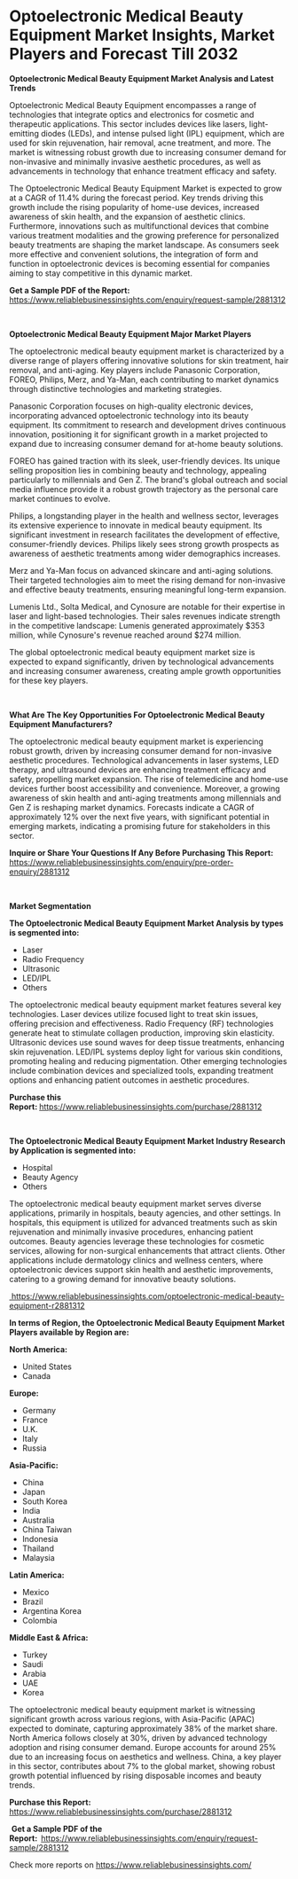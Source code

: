 <p><h1>Optoelectronic Medical Beauty Equipment Market Insights, Market Players and Forecast Till 2032</h1></p><p><strong>Optoelectronic Medical Beauty Equipment Market Analysis and Latest Trends</strong></p>
<p><p>Optoelectronic Medical Beauty Equipment encompasses a range of technologies that integrate optics and electronics for cosmetic and therapeutic applications. This sector includes devices like lasers, light-emitting diodes (LEDs), and intense pulsed light (IPL) equipment, which are used for skin rejuvenation, hair removal, acne treatment, and more. The market is witnessing robust growth due to increasing consumer demand for non-invasive and minimally invasive aesthetic procedures, as well as advancements in technology that enhance treatment efficacy and safety.</p><p>The Optoelectronic Medical Beauty Equipment Market is expected to grow at a CAGR of 11.4% during the forecast period. Key trends driving this growth include the rising popularity of home-use devices, increased awareness of skin health, and the expansion of aesthetic clinics. Furthermore, innovations such as multifunctional devices that combine various treatment modalities and the growing preference for personalized beauty treatments are shaping the market landscape. As consumers seek more effective and convenient solutions, the integration of form and function in optoelectronic devices is becoming essential for companies aiming to stay competitive in this dynamic market.</p></p>
<p><strong>Get a Sample PDF of the Report:&nbsp;</strong> <a href="https://www.reliablebusinessinsights.com/enquiry/request-sample/2881312?utm_campaign=3148&utm_medium=2&utm_source=Github&utm_content=ia&utm_term=12032025&utm_id=optoelectronic-medical-beauty-equipment">https://www.reliablebusinessinsights.com/enquiry/request-sample/2881312</a></p>
<p>&nbsp;</p>
<p><strong>Optoelectronic Medical Beauty Equipment Major Market Players</strong></p>
<p><p>The optoelectronic medical beauty equipment market is characterized by a diverse range of players offering innovative solutions for skin treatment, hair removal, and anti-aging. Key players include Panasonic Corporation, FOREO, Philips, Merz, and Ya-Man, each contributing to market dynamics through distinctive technologies and marketing strategies.</p><p>Panasonic Corporation focuses on high-quality electronic devices, incorporating advanced optoelectronic technology into its beauty equipment. Its commitment to research and development drives continuous innovation, positioning it for significant growth in a market projected to expand due to increasing consumer demand for at-home beauty solutions.</p><p>FOREO has gained traction with its sleek, user-friendly devices. Its unique selling proposition lies in combining beauty and technology, appealing particularly to millennials and Gen Z. The brand's global outreach and social media influence provide it a robust growth trajectory as the personal care market continues to evolve.</p><p>Philips, a longstanding player in the health and wellness sector, leverages its extensive experience to innovate in medical beauty equipment. Its significant investment in research facilitates the development of effective, consumer-friendly devices. Philips likely sees strong growth prospects as awareness of aesthetic treatments among wider demographics increases.</p><p>Merz and Ya-Man focus on advanced skincare and anti-aging solutions. Their targeted technologies aim to meet the rising demand for non-invasive and effective beauty treatments, ensuring meaningful long-term expansion.</p><p>Lumenis Ltd., Solta Medical, and Cynosure are notable for their expertise in laser and light-based technologies. Their sales revenues indicate strength in the competitive landscape: Lumenis generated approximately $353 million, while Cynosure's revenue reached around $274 million.</p><p>The global optoelectronic medical beauty equipment market size is expected to expand significantly, driven by technological advancements and increasing consumer awareness, creating ample growth opportunities for these key players.</p></p>
<p>&nbsp;</p>
<p><strong>What Are The Key Opportunities For Optoelectronic Medical Beauty Equipment Manufacturers?</strong></p>
<p><p>The optoelectronic medical beauty equipment market is experiencing robust growth, driven by increasing consumer demand for non-invasive aesthetic procedures. Technological advancements in laser systems, LED therapy, and ultrasound devices are enhancing treatment efficacy and safety, propelling market expansion. The rise of telemedicine and home-use devices further boost accessibility and convenience. Moreover, a growing awareness of skin health and anti-aging treatments among millennials and Gen Z is reshaping market dynamics. Forecasts indicate a CAGR of approximately 12% over the next five years, with significant potential in emerging markets, indicating a promising future for stakeholders in this sector.</p></p>
<p><strong>Inquire or Share Your Questions If Any Before Purchasing This Report:</strong> <a href="https://www.reliablebusinessinsights.com/enquiry/pre-order-enquiry/2881312?utm_campaign=3148&utm_medium=2&utm_source=Github&utm_content=ia&utm_term=12032025&utm_id=optoelectronic-medical-beauty-equipment">https://www.reliablebusinessinsights.com/enquiry/pre-order-enquiry/2881312</a></p>
<p>&nbsp;</p>
<p><strong>Market Segmentation</strong></p>
<p><strong>The Optoelectronic Medical Beauty Equipment Market Analysis by types is segmented into:</strong></p>
<p><ul><li>Laser</li><li>Radio Frequency</li><li>Ultrasonic</li><li>LED/IPL</li><li>Others</li></ul></p>
<p><p>The optoelectronic medical beauty equipment market features several key technologies. Laser devices utilize focused light to treat skin issues, offering precision and effectiveness. Radio Frequency (RF) technologies generate heat to stimulate collagen production, improving skin elasticity. Ultrasonic devices use sound waves for deep tissue treatments, enhancing skin rejuvenation. LED/IPL systems deploy light for various skin conditions, promoting healing and reducing pigmentation. Other emerging technologies include combination devices and specialized tools, expanding treatment options and enhancing patient outcomes in aesthetic procedures.</p></p>
<p><strong>Purchase this Report:&nbsp;</strong><a href="https://www.reliablebusinessinsights.com/purchase/2881312?utm_campaign=3148&utm_medium=2&utm_source=Github&utm_content=ia&utm_term=12032025&utm_id=optoelectronic-medical-beauty-equipment">https://www.reliablebusinessinsights.com/purchase/2881312</a></p>
<p>&nbsp;</p>
<p><strong>The Optoelectronic Medical Beauty Equipment Market Industry Research by Application is segmented into:</strong></p>
<p><ul><li> Hospital</li><li>Beauty Agency</li><li>Others </li></ul></p>
<p><p>The optoelectronic medical beauty equipment market serves diverse applications, primarily in hospitals, beauty agencies, and other settings. In hospitals, this equipment is utilized for advanced treatments such as skin rejuvenation and minimally invasive procedures, enhancing patient outcomes. Beauty agencies leverage these technologies for cosmetic services, allowing for non-surgical enhancements that attract clients. Other applications include dermatology clinics and wellness centers, where optoelectronic devices support skin health and aesthetic improvements, catering to a growing demand for innovative beauty solutions.</p></p>
<p><a href="https://www.reliablebusinessinsights.com/optoelectronic-medical-beauty-equipment-r2881312?utm_campaign=3148&utm_medium=2&utm_source=Github&utm_content=ia&utm_term=12032025&utm_id=optoelectronic-medical-beauty-equipment">&nbsp;https://www.reliablebusinessinsights.com/optoelectronic-medical-beauty-equipment-r2881312</a></p>
<p><strong>In terms of Region, the Optoelectronic Medical Beauty Equipment Market Players available by Region are:</strong></p>
<p>
    <p> <strong> North America: </strong>
        <ul>
            <li>United States</li>
            <li>Canada</li>
        </ul>
        </p> 
    <p> <strong> Europe: </strong>
        <ul>
            <li>Germany</li>
            <li>France</li>
            <li>U.K.</li>
            <li>Italy</li>
            <li>Russia</li>
        </ul>
        </p> 
    <p> <strong> Asia-Pacific: </strong>
        <ul>
            <li>China</li>
            <li>Japan</li>
            <li>South Korea</li>
            <li>India</li>
            <li>Australia</li>
            <li>China Taiwan</li>
            <li>Indonesia</li>
            <li>Thailand</li>
            <li>Malaysia</li>
        </ul>
        </p> 
    <p> <strong> Latin America: </strong>
        <ul>
            <li>Mexico</li>
            <li>Brazil</li>
            <li>Argentina Korea</li>
            <li>Colombia</li>
        </ul>
        </p> 
    <p> <strong> Middle East & Africa: </strong>
        <ul>
            <li>Turkey</li>
            <li>Saudi</li>
            <li>Arabia</li>
            <li>UAE</li>
            <li>Korea</li>
        </ul>
    </p>
    </p>
<p><p>The optoelectronic medical beauty equipment market is witnessing significant growth across various regions, with Asia-Pacific (APAC) expected to dominate, capturing approximately 38% of the market share. North America follows closely at 30%, driven by advanced technology adoption and rising consumer demand. Europe accounts for around 25% due to an increasing focus on aesthetics and wellness. China, a key player in this sector, contributes about 7% to the global market, showing robust growth potential influenced by rising disposable incomes and beauty trends.</p></p>
<p><strong>Purchase this Report: </strong><a href="https://www.reliablebusinessinsights.com/purchase/2881312?utm_campaign=3148&utm_medium=2&utm_source=Github&utm_content=ia&utm_term=12032025&utm_id=optoelectronic-medical-beauty-equipment">https://www.reliablebusinessinsights.com/purchase/2881312</a></p>
<p>&nbsp;<strong>Get a Sample PDF of the Report:&nbsp;&nbsp;</strong><a href="https://www.reliablebusinessinsights.com/enquiry/request-sample/2881312?utm_campaign=3148&utm_medium=2&utm_source=Github&utm_content=ia&utm_term=12032025&utm_id=optoelectronic-medical-beauty-equipment">https://www.reliablebusinessinsights.com/enquiry/request-sample/2881312</a></p>
<p><strong></strong></p>
<p>Check more reports on <a href="https://www.reliablebusinessinsights.com/?utm_campaign=3148&utm_medium=2&utm_source=Github&utm_content=ia&utm_term=12032025&utm_id=optoelectronic-medical-beauty-equipment">https://www.reliablebusinessinsights.com/</a></p>
